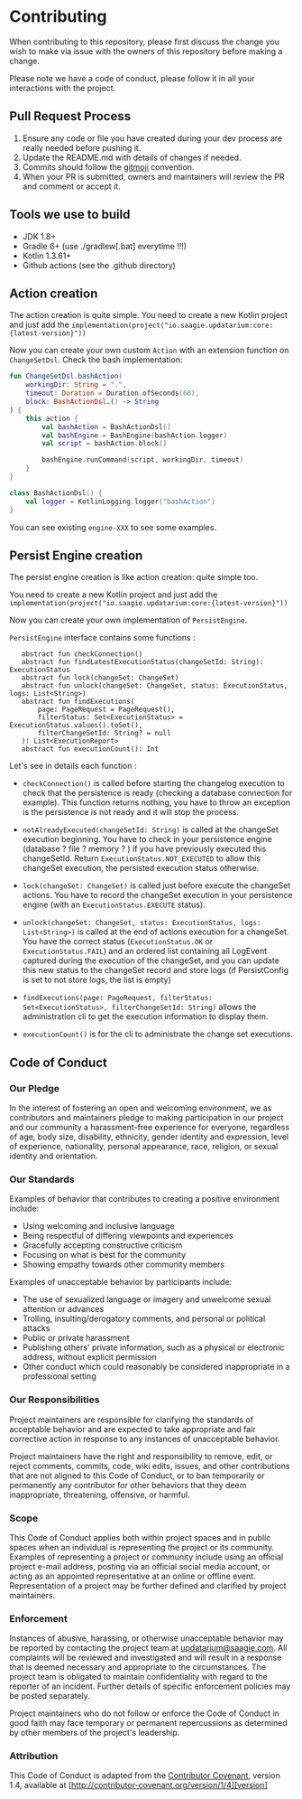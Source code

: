 # Contributing

When contributing to this repository, please first discuss the change you wish to make via issue with the owners of this repository before making a change. 

Please note we have a code of conduct, please follow it in all your interactions with the project.

## Pull Request Process

1. Ensure any code or file you have created during your dev process are really needed before pushing it.
2. Update the README.md with details of changes if needed.
3. Commits should follow the [gitmoji][gitmoji] convention.
4. When your PR is submitted, owners and maintainers will review the PR and comment or accept it.

## Tools we use to build
- JDK 1.8+
- Gradle 6+ (use ./gradlew[.bat] everytime !!!)
- Kotlin 1.3.61+
- Github actions (see the .github directory)

## Action creation

The action creation is quite simple.
You need to create a new Kotlin project and just add the 
`implementation(project("io.saagie.updatarium:core:{latest-version}"))`

Now you can create your own custom `Action` with an extension function on `ChangeSetDsl`.
Check the bash implementation:

```kotlin
fun ChangeSetDsl.bashAction(
    workingDir: String = ".",
    timeout: Duration = Duration.ofSeconds(60),
    block: BashActionDsl.() -> String
) {
    this.action {
        val bashAction = BashActionDsl()
        val bashEngine = BashEngine(bashAction.logger)
        val script = bashAction.block()

        bashEngine.runCommand(script, workingDir, timeout)
    }
}

class BashActionDsl() {
    val logger = KotlinLogging.logger("bashAction")
}
```
 
You can see existing `engine-XXX` to see some examples. 

## Persist Engine creation

The persist engine creation is like action creation: quite simple too.  

You need to create a new Kotlin project and just add the 
`implementation(project("io.saagie.updatarium:core:{latest-version}"))`

Now you can create your own implementation of `PersistEngine`.  


`PersistEngine` interface contains some functions : 

```$kotlin
   abstract fun checkConnection()
   abstract fun findLatestExecutionStatus(changeSetId: String): ExecutionStatus
   abstract fun lock(changeSet: ChangeSet)
   abstract fun unlock(changeSet: ChangeSet, status: ExecutionStatus, logs: List<String>)
   abstract fun findExecutions(
       page: PageRequest = PageRequest(),
       filterStatus: Set<ExecutionStatus> = ExecutionStatus.values().toSet(),
       filterChangeSetId: String? = null
   ): List<ExecutionReport>
   abstract fun executionCount(): Int
```

Let's see in details each function : 

- `checkConnection()` is called before starting the changelog execution to check that the persistence is ready (checking a database connection for example). This function returns nothing, you have to throw an exception is the persistence is not ready and it will stop the process.

- `notAlreadyExecuted(changeSetId: String)` is called at the changeSet execution beginning. You have to check in your persistence engine (database ? file ? memory ? ) if you have previously executed this changeSetId. Return `ExecutionStatus.NOT_EXECUTED` to allow this changeSet execution, the persisted execution status otherwise.

- `lock(changeSet: ChangeSet)` is called just before execute the changeSet actions. You have to record the changeSet execution in your persistence engine (with an `ExecutionStatus.EXECUTE` status).

- `unlock(changeSet: ChangeSet, status: ExecutionStatus, logs: List<String>)` is called at the end of actions execution for a changeSet. You have the correct status (`ExecutionStatus.OK` or `ExecutionStatus.FAIL`) and an ordered list containing all LogEvent captured during the execution of the changeSet, and you can update this new status to the changeSet record and store logs (if PersistConfig is set to not store logs, the list is empty)

- `findExecutions(page: PageRequest, filterStatus: Set<ExecutionStatus>, filterChangeSetId: String)` 
allows the administration cli to get the execution information to display them.

- `executionCount()` is for the cli to administrate the change set executions.

## Code of Conduct

### Our Pledge

In the interest of fostering an open and welcoming environment, we as
contributors and maintainers pledge to making participation in our project and
our community a harassment-free experience for everyone, regardless of age, body
size, disability, ethnicity, gender identity and expression, level of experience,
nationality, personal appearance, race, religion, or sexual identity and
orientation.

### Our Standards

Examples of behavior that contributes to creating a positive environment
include:

* Using welcoming and inclusive language
* Being respectful of differing viewpoints and experiences
* Gracefully accepting constructive criticism
* Focusing on what is best for the community
* Showing empathy towards other community members

Examples of unacceptable behavior by participants include:

* The use of sexualized language or imagery and unwelcome sexual attention or
advances
* Trolling, insulting/derogatory comments, and personal or political attacks
* Public or private harassment
* Publishing others' private information, such as a physical or electronic
  address, without explicit permission
* Other conduct which could reasonably be considered inappropriate in a
  professional setting

### Our Responsibilities

Project maintainers are responsible for clarifying the standards of acceptable
behavior and are expected to take appropriate and fair corrective action in
response to any instances of unacceptable behavior.

Project maintainers have the right and responsibility to remove, edit, or
reject comments, commits, code, wiki edits, issues, and other contributions
that are not aligned to this Code of Conduct, or to ban temporarily or
permanently any contributor for other behaviors that they deem inappropriate,
threatening, offensive, or harmful.

### Scope

This Code of Conduct applies both within project spaces and in public spaces
when an individual is representing the project or its community. Examples of
representing a project or community include using an official project e-mail
address, posting via an official social media account, or acting as an appointed
representative at an online or offline event. Representation of a project may be
further defined and clarified by project maintainers.

### Enforcement

Instances of abusive, harassing, or otherwise unacceptable behavior may be
reported by contacting the project team at updatarium@saagie.com. All
complaints will be reviewed and investigated and will result in a response that
is deemed necessary and appropriate to the circumstances. The project team is
obligated to maintain confidentiality with regard to the reporter of an incident.
Further details of specific enforcement policies may be posted separately.

Project maintainers who do not follow or enforce the Code of Conduct in good
faith may face temporary or permanent repercussions as determined by other
members of the project's leadership.

### Attribution

This Code of Conduct is adapted from the [Contributor Covenant][homepage], version 1.4,
available at [http://contributor-covenant.org/version/1/4][version]

[homepage]: http://contributor-covenant.org
[version]: http://contributor-covenant.org/version/1/4/
[gitmoji]: https://gitmoji.carloscuesta.me/
